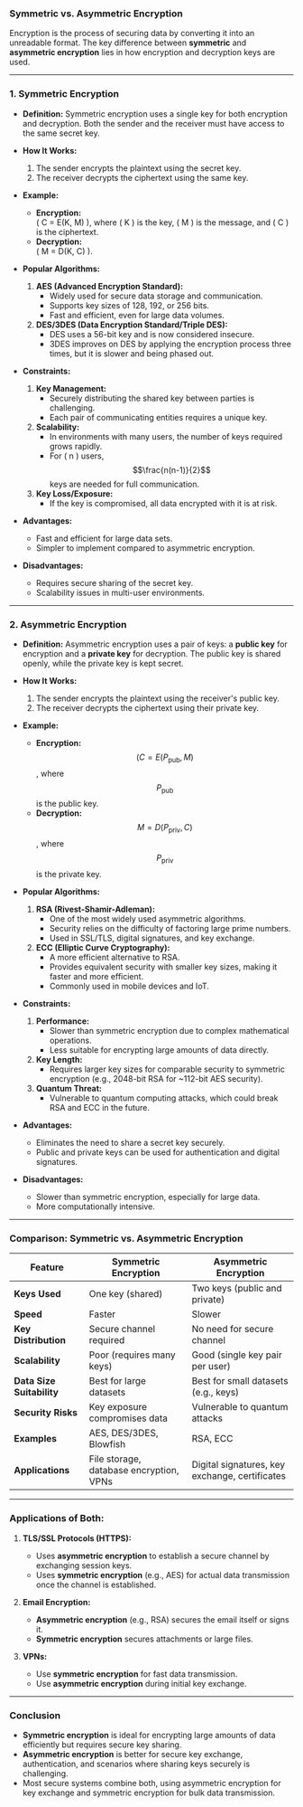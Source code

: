 ### **Symmetric vs. Asymmetric Encryption**

Encryption is the process of securing data by converting it into an unreadable format. The key difference between **symmetric** and **asymmetric encryption** lies in how encryption and decryption keys are used.

---

### **1. Symmetric Encryption**

- **Definition:**
  Symmetric encryption uses a single key for both encryption and decryption. Both the sender and the receiver must have access to the same secret key.

- **How It Works:**
    1. The sender encrypts the plaintext using the secret key.
    2. The receiver decrypts the ciphertext using the same key.

- **Example:**
    - **Encryption:**  
      \( C = E(K, M) \), where \( K \) is the key, \( M \) is the message, and \( C \) is the ciphertext.
    - **Decryption:**  
      \( M = D(K, C) \).

- **Popular Algorithms:**
    1. **AES (Advanced Encryption Standard):**
        - Widely used for secure data storage and communication.
        - Supports key sizes of 128, 192, or 256 bits.
        - Fast and efficient, even for large data volumes.
    2. **DES/3DES (Data Encryption Standard/Triple DES):**
        - DES uses a 56-bit key and is now considered insecure.
        - 3DES improves on DES by applying the encryption process three times, but it is slower and being phased out.

- **Constraints:**
    1. **Key Management:**
        - Securely distributing the shared key between parties is challenging.
        - Each pair of communicating entities requires a unique key.
    2. **Scalability:**
        - In environments with many users, the number of keys required grows rapidly.
        - For \( n \) users, $$\frac{n(n-1)}{2}$$ keys are needed for full communication.
    3. **Key Loss/Exposure:**
        - If the key is compromised, all data encrypted with it is at risk.

- **Advantages:**
    - Fast and efficient for large data sets.
    - Simpler to implement compared to asymmetric encryption.

- **Disadvantages:**
    - Requires secure sharing of the secret key.
    - Scalability issues in multi-user environments.

---

### **2. Asymmetric Encryption**

- **Definition:**
  Asymmetric encryption uses a pair of keys: a **public key** for encryption and a **private key** for decryption. The public key is shared openly, while the private key is kept secret.

- **How It Works:**
    1. The sender encrypts the plaintext using the receiver's public key.
    2. The receiver decrypts the ciphertext using their private key.

- **Example:**
    - **Encryption:**  
      $$(C = E(P_{\text{pub}}, M)$$, where $$P_{\text{pub}}$$ is the public key.
    - **Decryption:**  
      $$M = D(P_{\text{priv}}, C)$$, where $$P_{\text{priv}}$$ is the private key.

- **Popular Algorithms:**
    1. **RSA (Rivest-Shamir-Adleman):**
        - One of the most widely used asymmetric algorithms.
        - Security relies on the difficulty of factoring large prime numbers.
        - Used in SSL/TLS, digital signatures, and key exchange.
    2. **ECC (Elliptic Curve Cryptography):**
        - A more efficient alternative to RSA.
        - Provides equivalent security with smaller key sizes, making it faster and more efficient.
        - Commonly used in mobile devices and IoT.

- **Constraints:**
    1. **Performance:**
        - Slower than symmetric encryption due to complex mathematical operations.
        - Less suitable for encrypting large amounts of data directly.
    2. **Key Length:**
        - Requires larger key sizes for comparable security to symmetric encryption (e.g., 2048-bit RSA for ~112-bit AES security).
    3. **Quantum Threat:**
        - Vulnerable to quantum computing attacks, which could break RSA and ECC in the future.

- **Advantages:**
    - Eliminates the need to share a secret key securely.
    - Public and private keys can be used for authentication and digital signatures.

- **Disadvantages:**
    - Slower than symmetric encryption, especially for large data.
    - More computationally intensive.

---

### **Comparison: Symmetric vs. Asymmetric Encryption**

| Feature                  | Symmetric Encryption            | Asymmetric Encryption             |
|--------------------------|----------------------------------|-----------------------------------|
| **Keys Used**            | One key (shared)                | Two keys (public and private)     |
| **Speed**                | Faster                          | Slower                            |
| **Key Distribution**     | Secure channel required         | No need for secure channel        |
| **Scalability**          | Poor (requires many keys)       | Good (single key pair per user)   |
| **Data Size Suitability**| Best for large datasets         | Best for small datasets (e.g., keys) |
| **Security Risks**       | Key exposure compromises data   | Vulnerable to quantum attacks     |
| **Examples**             | AES, DES/3DES, Blowfish         | RSA, ECC                          |
| **Applications**         | File storage, database encryption, VPNs | Digital signatures, key exchange, certificates |

---

### **Applications of Both:**

1. **TLS/SSL Protocols (HTTPS):**
    - Uses **asymmetric encryption** to establish a secure channel by exchanging session keys.
    - Uses **symmetric encryption** (e.g., AES) for actual data transmission once the channel is established.

2. **Email Encryption:**
    - **Asymmetric encryption** (e.g., RSA) secures the email itself or signs it.
    - **Symmetric encryption** secures attachments or large files.

3. **VPNs:**
    - Use **symmetric encryption** for fast data transmission.
    - Use **asymmetric encryption** during initial key exchange.

---

### **Conclusion**

- **Symmetric encryption** is ideal for encrypting large amounts of data efficiently but requires secure key sharing.
- **Asymmetric encryption** is better for secure key exchange, authentication, and scenarios where sharing keys securely is challenging.
- Most secure systems combine both, using asymmetric encryption for key exchange and symmetric encryption for bulk data transmission.
